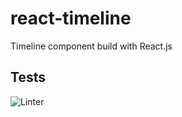 # react-timeline
Timeline component build with React.js

## Tests
![Linter](https://github.com/xxxsssxxx/react-timeline/workflows/Linter/badge.svg)
